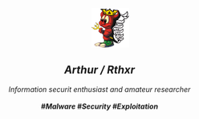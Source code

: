 <div align="center">
   &nbsp;&nbsp;&nbsp;&nbsp;&nbsp;&nbsp;&nbsp;&nbsp;&nbsp;&nbsp;&nbsp;<img src="daemon.png" width="15%">
  <i><h2>Arthur / Rthxr</h2></i>
  <i>Information securit enthusiast and amateur researcher</i><br><br>
  <i><b>#Malware #Security #Exploitation</b></i>
</div>

<!--
**rthxr/rthxr** is a ✨ _special_ ✨ repository because its `README.md` (this file) appears on your GitHub profile.

Here are some ideas to get you started:

- 🔭 I’m currently working on ...
- 🌱 I’m currently learning ...
- 👯 I’m looking to collaborate on ...
- 🤔 I’m looking for help with ...
- 💬 Ask me about ...
- 📫 How to reach me: ...
- 😄 Pronouns: ...
- ⚡ Fun fact: ...
-->
